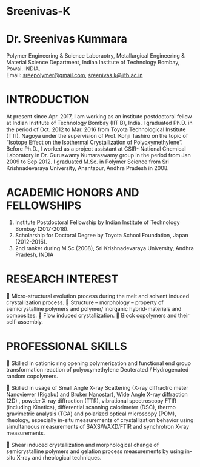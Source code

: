# Sreenivas-K
# Dr. Sreenivas Kummara
Polymer Engineering & Science Laboraotry,
Metallurgical Engineering & Material Science Department,
Indian Institute of Technology Bombay, Powai. INDIA. 						             
Email: sreepolymer@gmail.com, sreenivas.k@iitb.ac.in

# INTRODUCTION

At present since Apr. 2017, I am working as an institute postdoctoral fellow at Indian Institute of Technology Bombay (IIT B), India. I graduated Ph.D. in the period of Oct. 2012 to Mar. 2016 from Toyota Technological Institute (TTI), Nagoya under the supervision of Prof. Kohji Tashiro on the topic of  “Isotope Effect on the Isothermal Crystallization of Polyoxymethylene”. Before Ph.D., I worked as a project assistant at CSIR- National Chemical Laboratory in Dr. Guruswamy Kumaraswamy group in the period from Jan 2009 to Sep 2012. I graduated M.Sc. in Polymer Science from Sri Krishnadevaraya University, Anantapur, Andhra Pradesh in 2008.

# ACADEMIC HONORS AND FELLOWSHIPS 

1.	Institute Postdoctoral Fellowship by Indian Institute of Technology Bombay (2017-2018).
2.  Scholarship for Doctoral Degree by Toyota School Foundation, Japan (2012-2016).
3.	2nd ranker during M.Sc (2008), Sri Krishnadevaraya University, Andhra Pradesh, INDIA

# RESEARCH INTEREST

	Micro-structural evolution process during the melt and solvent induced crystallization process. 
	Structure – morphology – property of semicrystalline polymers and polymer/ inorganic hybrid-materials and composites.
	Flow induced crystallization. 
	Block copolymers and their self-assembly. 

# PROFESSIONAL SKILLS

	Skilled in cationic ring opening polymerization and functional end group transformation reaction of polyoxymethylene Deuterated / Hydrogenated random copolymers. 

	Skilled in usage of Small Angle X-ray Scattering (X-ray diffractro meter Nanoviewer (Rigaku) and  Bruker Nanostar), Wide Angle X-ray diffraction (2D) , powder X-ray diffraction (TTR),  vibrational spectroscopy FTIR (including Kinetics), differential scanning calorimeter (DSC), thermo gravimetric analysis (TGA) and polarized optical microscopy (POM), rheology,  especially in-situ measurements of crystallization behavior using simultaneous measurements of SAXS/WAXD/FTIR and  synchrotron X-ray measurements.

	Shear induced crystallization and morphological change of semicrystalline polymers and gelation process measurements by using in-situ X-ray and rheological techniques.
